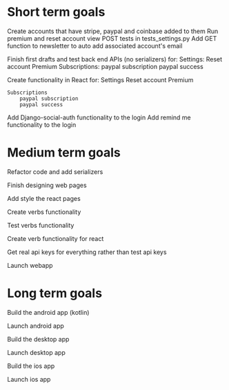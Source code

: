 # Short term goals
Create accounts that have stripe, paypal and coinbase added to them
Run premium and reset account view POST tests in tests_settings.py
Add GET function to newsletter to auto add associated account's email

Finish first drafts and test back end APIs (no serializers) for:
    Settings:
        Reset account
        Premium
    Subscriptions:
        paypal subscription
        paypal success

Create functionality in React for:
    Settings
        Reset account
        Premium

    Subscriptions
        paypal subscription
        paypal success
    
Add Django-social-auth functionality to the login
Add remind me functionality to the login

# Medium term goals
Refactor code and add serializers

Finish designing web pages

Add style the react pages

Create verbs functionality

Test verbs functionality

Create verb functionality for react

Get real api keys for everything rather than test api keys

Launch webapp


# Long term goals
Build the android app (kotlin)

Launch android app

Build the desktop app

Launch desktop app

Build the ios app

Launch ios app